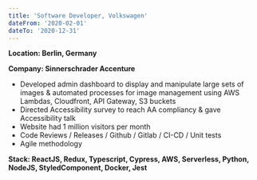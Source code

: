 ```yaml
---
title: 'Software Developer, Volkswagen'
dateFrom: '2020-02-01'
dateTo: '2020-12-31'
---
```

**Location: Berlin, Germany**

**Company: Sinnerschrader Accenture**

- Developed admin dashboard to display and manipulate large sets of images & automated processes for image management using AWS Lambdas, Cloudfront, API Gateway, S3 buckets
- Directed Accessibility survey to reach AA compliancy & gave Accessibility talk
- Website had 1 million visitors per month
- Code Reviews / Releases / Github / Gitlab / CI-CD / Unit tests
- Agile methodology

**Stack: ReactJS, Redux, Typescript, Cypress, AWS, Serverless, Python, NodeJS, StyledComponent, Docker, Jest**
